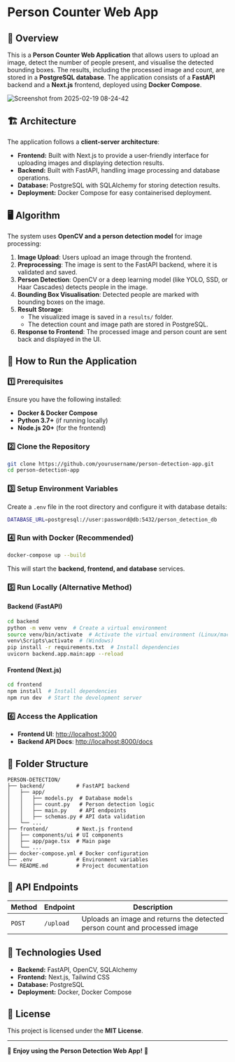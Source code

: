 # Person Counter Web App

## 📌 Overview
This is a **Person Counter Web Application** that allows users to upload an image, detect the number of people present, and visualise the detected bounding boxes. The results, including the processed image and count, are stored in a **PostgreSQL database**. The application consists of a **FastAPI** backend and a **Next.js** frontend, deployed using **Docker Compose**.

![Screenshot from 2025-02-19 08-24-42](https://github.com/user-attachments/assets/3183f68d-4435-49c3-b94a-3afa676d3c43)

## 🏗️ Architecture

The application follows a **client-server architecture**:

- **Frontend:** Built with Next.js to provide a user-friendly interface for uploading images and displaying detection results.
- **Backend:** Built with FastAPI, handling image processing and database operations.
- **Database:** PostgreSQL with SQLAlchemy for storing detection results.
- **Deployment:** Docker Compose for easy containerised deployment.

## 🖥️ Algorithm
The system uses **OpenCV and a person detection model** for image processing:

1. **Image Upload**: Users upload an image through the frontend.
2. **Preprocessing**: The image is sent to the FastAPI backend, where it is validated and saved.
3. **Person Detection**: OpenCV or a deep learning model (like YOLO, SSD, or Haar Cascades) detects people in the image.
4. **Bounding Box Visualisation**: Detected people are marked with bounding boxes on the image.
5. **Result Storage**:
   - The visualized image is saved in a `results/` folder.
   - The detection count and image path are stored in PostgreSQL.
6. **Response to Frontend**: The processed image and person count are sent back and displayed in the UI.

## 🚀 How to Run the Application

### 1️⃣ Prerequisites
Ensure you have the following installed:
- **Docker & Docker Compose**
- **Python 3.7+** (if running locally)
- **Node.js 20+** (for the frontend)

### 2️⃣ Clone the Repository
```sh
git clone https://github.com/yourusername/person-detection-app.git
cd person-detection-app
```

### 3️⃣ Setup Environment Variables
Create a `.env` file in the root directory and configure it with database details:
```sh
DATABASE_URL=postgresql://user:password@db:5432/person_detection_db
```

### 4️⃣ Run with Docker (Recommended)
```sh
docker-compose up --build
```
This will start the **backend, frontend, and database** services.

### 5️⃣ Run Locally (Alternative Method)
#### Backend (FastAPI)
```sh
cd backend
python -m venv venv  # Create a virtual environment
source venv/bin/activate  # Activate the virtual environment (Linux/macOS)
venv\Scripts\activate  # (Windows)
pip install -r requirements.txt  # Install dependencies
uvicorn backend.app.main:app --reload
```

#### Frontend (Next.js)
```sh
cd frontend
npm install  # Install dependencies
npm run dev  # Start the development server
```

### 6️⃣ Access the Application
- **Frontend UI**: [http://localhost:3000](http://localhost:3000)
- **Backend API Docs**: [http://localhost:8000/docs](http://localhost:8000/docs)

## 📂 Folder Structure
```
PERSON-DETECTION/
├── backend/          # FastAPI backend
│   ├── app/
│   │   ├── models.py  # Database models
│   │   ├── count.py   # Person detection logic
│   │   ├── main.py    # API endpoints
│   │   ├── schemas.py # API data validation
│   └── ...
├── frontend/         # Next.js frontend
│   ├── components/ui # UI components
│   ├── app/page.tsx  # Main page
│   └── ...
├── docker-compose.yml # Docker configuration
├── .env              # Environment variables
└── README.md         # Project documentation
```

## 🎯 API Endpoints
| Method | Endpoint  | Description |
|--------|----------|-------------|
| `POST` | `/upload` | Uploads an image and returns the detected person count and processed image |

## 🔧 Technologies Used
- **Backend:** FastAPI, OpenCV, SQLAlchemy
- **Frontend:** Next.js, Tailwind CSS
- **Database:** PostgreSQL
- **Deployment:** Docker, Docker Compose


## 📜 License
This project is licensed under the **MIT License**.

---
🚀 **Enjoy using the Person Detection Web App!** 🎉

